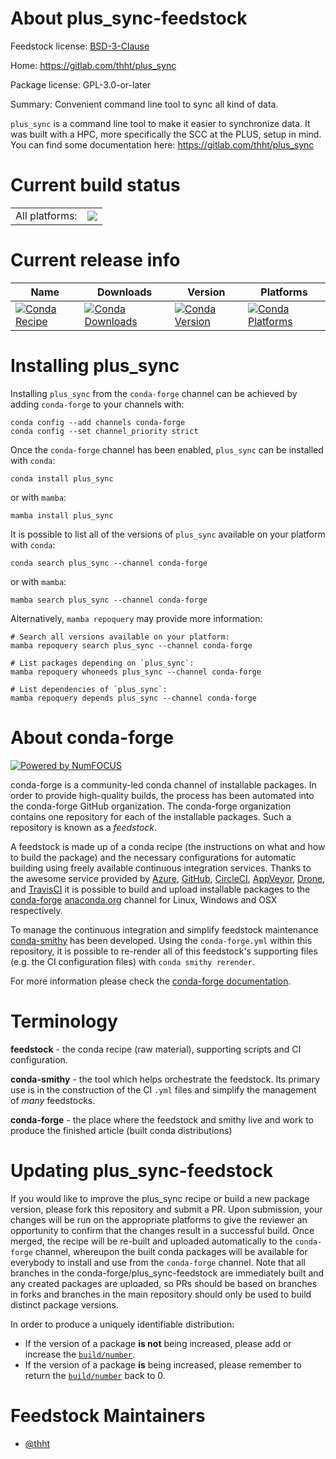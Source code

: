About plus_sync-feedstock
=========================

Feedstock license: [BSD-3-Clause](https://github.com/conda-forge/plus_sync-feedstock/blob/main/LICENSE.txt)

Home: https://gitlab.com/thht/plus_sync

Package license: GPL-3.0-or-later

Summary: Convenient command line tool to sync all kind of data.

`plus_sync` is a command line tool to make it easier to synchronize data. It was built with a HPC, more specifically the SCC at the PLUS, setup in mind.
You can find some documentation here: https://gitlab.com/thht/plus_sync


Current build status
====================


<table><tr><td>All platforms:</td>
    <td>
      <a href="https://dev.azure.com/conda-forge/feedstock-builds/_build/latest?definitionId=22940&branchName=main">
        <img src="https://dev.azure.com/conda-forge/feedstock-builds/_apis/build/status/plus_sync-feedstock?branchName=main">
      </a>
    </td>
  </tr>
</table>

Current release info
====================

| Name | Downloads | Version | Platforms |
| --- | --- | --- | --- |
| [![Conda Recipe](https://img.shields.io/badge/recipe-plus_sync-green.svg)](https://anaconda.org/conda-forge/plus_sync) | [![Conda Downloads](https://img.shields.io/conda/dn/conda-forge/plus_sync.svg)](https://anaconda.org/conda-forge/plus_sync) | [![Conda Version](https://img.shields.io/conda/vn/conda-forge/plus_sync.svg)](https://anaconda.org/conda-forge/plus_sync) | [![Conda Platforms](https://img.shields.io/conda/pn/conda-forge/plus_sync.svg)](https://anaconda.org/conda-forge/plus_sync) |

Installing plus_sync
====================

Installing `plus_sync` from the `conda-forge` channel can be achieved by adding `conda-forge` to your channels with:

```
conda config --add channels conda-forge
conda config --set channel_priority strict
```

Once the `conda-forge` channel has been enabled, `plus_sync` can be installed with `conda`:

```
conda install plus_sync
```

or with `mamba`:

```
mamba install plus_sync
```

It is possible to list all of the versions of `plus_sync` available on your platform with `conda`:

```
conda search plus_sync --channel conda-forge
```

or with `mamba`:

```
mamba search plus_sync --channel conda-forge
```

Alternatively, `mamba repoquery` may provide more information:

```
# Search all versions available on your platform:
mamba repoquery search plus_sync --channel conda-forge

# List packages depending on `plus_sync`:
mamba repoquery whoneeds plus_sync --channel conda-forge

# List dependencies of `plus_sync`:
mamba repoquery depends plus_sync --channel conda-forge
```


About conda-forge
=================

[![Powered by
NumFOCUS](https://img.shields.io/badge/powered%20by-NumFOCUS-orange.svg?style=flat&colorA=E1523D&colorB=007D8A)](https://numfocus.org)

conda-forge is a community-led conda channel of installable packages.
In order to provide high-quality builds, the process has been automated into the
conda-forge GitHub organization. The conda-forge organization contains one repository
for each of the installable packages. Such a repository is known as a *feedstock*.

A feedstock is made up of a conda recipe (the instructions on what and how to build
the package) and the necessary configurations for automatic building using freely
available continuous integration services. Thanks to the awesome service provided by
[Azure](https://azure.microsoft.com/en-us/services/devops/), [GitHub](https://github.com/),
[CircleCI](https://circleci.com/), [AppVeyor](https://www.appveyor.com/),
[Drone](https://cloud.drone.io/welcome), and [TravisCI](https://travis-ci.com/)
it is possible to build and upload installable packages to the
[conda-forge](https://anaconda.org/conda-forge) [anaconda.org](https://anaconda.org/)
channel for Linux, Windows and OSX respectively.

To manage the continuous integration and simplify feedstock maintenance
[conda-smithy](https://github.com/conda-forge/conda-smithy) has been developed.
Using the ``conda-forge.yml`` within this repository, it is possible to re-render all of
this feedstock's supporting files (e.g. the CI configuration files) with ``conda smithy rerender``.

For more information please check the [conda-forge documentation](https://conda-forge.org/docs/).

Terminology
===========

**feedstock** - the conda recipe (raw material), supporting scripts and CI configuration.

**conda-smithy** - the tool which helps orchestrate the feedstock.
                   Its primary use is in the construction of the CI ``.yml`` files
                   and simplify the management of *many* feedstocks.

**conda-forge** - the place where the feedstock and smithy live and work to
                  produce the finished article (built conda distributions)


Updating plus_sync-feedstock
============================

If you would like to improve the plus_sync recipe or build a new
package version, please fork this repository and submit a PR. Upon submission,
your changes will be run on the appropriate platforms to give the reviewer an
opportunity to confirm that the changes result in a successful build. Once
merged, the recipe will be re-built and uploaded automatically to the
`conda-forge` channel, whereupon the built conda packages will be available for
everybody to install and use from the `conda-forge` channel.
Note that all branches in the conda-forge/plus_sync-feedstock are
immediately built and any created packages are uploaded, so PRs should be based
on branches in forks and branches in the main repository should only be used to
build distinct package versions.

In order to produce a uniquely identifiable distribution:
 * If the version of a package **is not** being increased, please add or increase
   the [``build/number``](https://docs.conda.io/projects/conda-build/en/latest/resources/define-metadata.html#build-number-and-string).
 * If the version of a package **is** being increased, please remember to return
   the [``build/number``](https://docs.conda.io/projects/conda-build/en/latest/resources/define-metadata.html#build-number-and-string)
   back to 0.

Feedstock Maintainers
=====================

* [@thht](https://github.com/thht/)


<!-- dummy commit to enable rerendering -->

